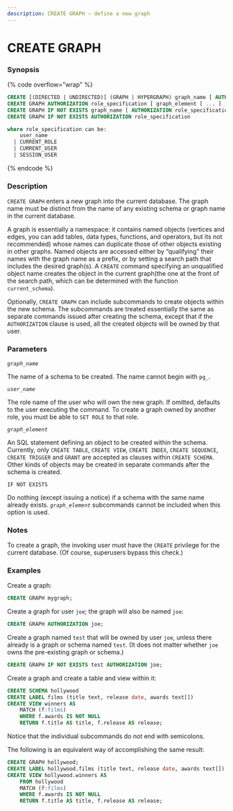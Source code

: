 ```yaml
---
description: CREATE GRAPH — define a new graph
---
```


# CREATE GRAPH

### Synopsis

{% code overflow="wrap" %}
```sql
CREATE [(DIRECTED | UNDIRECTED)] (GRAPH | HYPERGRAPH) graph_name [ AUTHORIZATION role_specification ] [ graph_element [ ... ] ]
CREATE GRAPH AUTHORIZATION role_specification [ graph_element [ ... ] ]
CREATE GRAPH IF NOT EXISTS graph_name [ AUTHORIZATION role_specification ]
CREATE GRAPH IF NOT EXISTS AUTHORIZATION role_specification

where role_specification can be:
    user_name
  | CURRENT_ROLE
  | CURRENT_USER
  | SESSION_USER
```
{% endcode %}

### Description

`CREATE GRAPH` enters a new graph into the current database. The graph name must be distinct from the name of any existing schema or graph name in the current database.

A graph is essentially a namespace: it contains named objects (vertices and edges, you can add tables, data types, functions, and operators, but its not recommended) whose names can duplicate those of other objects existing in other graphs. Named objects are accessed either by “qualifying” their names with the graph name as a prefix, or by setting a search path that includes the desired graph(s). A `CREATE` command specifying an unqualified object name creates the object in the current graph(the one at the front of the search path, which can be determined with the function `current_schema`).

Optionally, `CREATE GRAPH` can include subcommands to create objects within the new schema. The subcommands are treated essentially the same as separate commands issued after creating the schema, except that if the `AUTHORIZATION` clause is used, all the created objects will be owned by that user.

### Parameters

_`graph_name`_

The name of a schema to be created. The name cannot begin with `pg_`.

_`user_name`_

The role name of the user who will own the new graph. If omitted, defaults to the user executing the command. To create a graph owned by another role, you must be able to `SET ROLE` to that role.

_`graph_element`_

An SQL statement defining an object to be created within the schema. Currently, only `CREATE TABLE`, `CREATE VIEW`, `CREATE INDEX`, `CREATE SEQUENCE`, `CREATE TRIGGER` and `GRANT` are accepted as clauses within `CREATE SCHEMA`. Other kinds of objects may be created in separate commands after the schema is created.

`IF NOT EXISTS`

Do nothing (except issuing a notice) if a schema with the same name already exists. _`graph_element`_ subcommands cannot be included when this option is used.

### Notes

To create a graph, the invoking user must have the `CREATE` privilege for the current database. (Of course, superusers bypass this check.)

### Examples

Create a graph:

```sql
CREATE GRAPH mygraph;
```

Create a graph for user `joe`; the graph will also be named `joe`:

```sql
CREATE GRAPH AUTHORIZATION joe;
```

Create a graph named `test` that will be owned by user `joe`, unless there already is a graph or schema named `test`. (It does not matter whether `joe` owns the pre-existing graph or schema.)

```sql
CREATE GRAPH IF NOT EXISTS test AUTHORIZATION joe;
```

Create a graph and create a table and view within it:

```sql
CREATE SCHEMA hollywood
CREATE LABEL films (title text, release date, awards text[])
CREATE VIEW winners AS 
    MATCH (f:films)
    WHERE f.awards IS NOT NULL
    RETURN f.title AS title, f.release AS release;
```

Notice that the individual subcommands do not end with semicolons.

The following is an equivalent way of accomplishing the same result:

```sql
CREATE GRAPH hollywood;
CREATE LABEL hollywood.films (title text, release date, awards text[]);
CREATE VIEW hollywood.winners AS
    FROM hollywood 
    MATCH (f:films)
    WHERE f.awards IS NOT NULL
    RETURN f.title AS title, f.release AS release;
```
